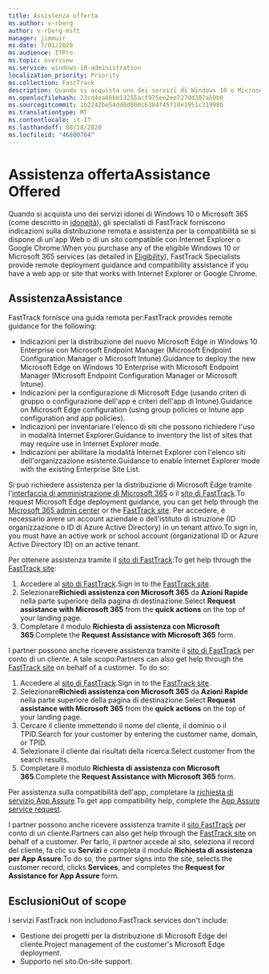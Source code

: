 ```yaml
---
title: Assistenza offerta
ms.author: v-rberg
author: v-rberg-msft
manager: jimmuir
ms.date: 7/01/2020
ms.audience: ITPro
ms.topic: overview
ms.service: windows-10-administration
localization_priority: Priority
ms.collection: FastTrack
description: Quando si acquista uno dei servizi di Windows 10 o Microsoft 365 (come indicato in Piani e servizi idonei), gli esperti FastTrack forniscono indicazioni sulla distribuzione e assistenza sulla compatibilità da remoto se si ha un'app Web o un sito che funzione con Internet Explorer o Google Chrome.
ms.openlocfilehash: 23cd4ea46bb13255acf975ee2ee727dd307a59b0
ms.sourcegitcommit: 1b2242be54dd0d000c6384f45f18e1951c31998b
ms.translationtype: MT
ms.contentlocale: it-IT
ms.lasthandoff: 08/18/2020
ms.locfileid: "46800704"
---
```

# <a name="assistance-offered"></a><span data-ttu-id="47ccb-103">Assistenza offerta</span><span class="sxs-lookup"><span data-stu-id="47ccb-103">Assistance Offered</span></span>

<span data-ttu-id="47ccb-104">Quando si acquista uno dei servizi idonei di Windows 10 o Microsoft 365 (come descritto in [idoneità](eligibility.md)), gli specialisti di FastTrack forniscono indicazioni sulla distribuzione remota e assistenza per la compatibilità se si dispone di un'app Web o di un sito compatibile con Internet Explorer o Google Chrome.</span><span class="sxs-lookup"><span data-stu-id="47ccb-104">When you purchase any of the eligible Windows 10 or Microsoft 365 services (as detailed in [Eligibility](eligibility.md)), FastTrack Specialists provide remote deployment guidance and compatibility assistance if you have a web app or site that works with Internet Explorer or Google Chrome.</span></span> 

## <a name="assistance"></a><span data-ttu-id="47ccb-105">Assistenza</span><span class="sxs-lookup"><span data-stu-id="47ccb-105">Assistance</span></span>

<span data-ttu-id="47ccb-106">FastTrack fornisce una guida remota per:</span><span class="sxs-lookup"><span data-stu-id="47ccb-106">FastTrack provides remote guidance for the following:</span></span>
- <span data-ttu-id="47ccb-107">Indicazioni per la distribuzione del nuovo Microsoft Edge in Windows 10 Enterprise con Microsoft Endpoint Manager (Microsoft Endpoint Configuration Manager o Microsoft Intune).</span><span class="sxs-lookup"><span data-stu-id="47ccb-107">Guidance to deploy the new Microsoft Edge on Windows 10 Enterprise with Microsoft Endpoint Manager (Microsoft Endpoint Configuration Manager or Microsoft Intune).</span></span>
- <span data-ttu-id="47ccb-108">Indicazioni per la configurazione di Microsoft Edge (usando criteri di gruppo o configurazione dell'app e criteri dell'app di Intune).</span><span class="sxs-lookup"><span data-stu-id="47ccb-108">Guidance on Microsoft Edge configuration (using group policies or Intune app configuration and app policies).</span></span>
- <span data-ttu-id="47ccb-109">Indicazioni per inventariare l'elenco di siti che possono richiedere l'uso in modalità Internet Explorer.</span><span class="sxs-lookup"><span data-stu-id="47ccb-109">Guidance to inventory the list of sites that may require use in Internet Explorer mode.</span></span>
- <span data-ttu-id="47ccb-110">Indicazioni per abilitare la modalità Internet Explorer con l'elenco siti dell'organizzazione esistente.</span><span class="sxs-lookup"><span data-stu-id="47ccb-110">Guidance to enable Internet Explorer mode with the existing Enterprise Site List.</span></span>

<span data-ttu-id="47ccb-111">Si può richiedere assistenza per la distribuzione di Microsoft Edge tramite l'[interfaccia di amministrazione di Microsoft 365](https://go.microsoft.com/fwlink/?linkid=2032704) o il [sito di FastTrack](https://go.microsoft.com/fwlink/?linkid=780698).</span><span class="sxs-lookup"><span data-stu-id="47ccb-111">To request Microsoft Edge deployment guidance, you can get help through the [Microsoft 365 admin center](https://go.microsoft.com/fwlink/?linkid=2032704) or the [FastTrack site](https://go.microsoft.com/fwlink/?linkid=780698).</span></span> <span data-ttu-id="47ccb-112">Per accedere, è necessario avere un account aziendale o dell'istituto di istruzione (ID organizzazione o ID di Azure Active Directory) in un tenant attivo.</span><span class="sxs-lookup"><span data-stu-id="47ccb-112">To sign in, you must have an active work or school account (organizational ID or Azure Active Directory ID) on an active tenant.</span></span> 

<span data-ttu-id="47ccb-113">Per ottenere assistenza tramite il [sito di FastTrack](https://go.microsoft.com/fwlink/?linkid=780698):</span><span class="sxs-lookup"><span data-stu-id="47ccb-113">To get help through the [FastTrack site](https://go.microsoft.com/fwlink/?linkid=780698):</span></span> 
1.    <span data-ttu-id="47ccb-114">Accedere al [sito di FastTrack](https://go.microsoft.com/fwlink/?linkid=780698).</span><span class="sxs-lookup"><span data-stu-id="47ccb-114">Sign in to the [FastTrack site](https://go.microsoft.com/fwlink/?linkid=780698).</span></span> 
2.    <span data-ttu-id="47ccb-115">Selezionare**Richiedi assistenza con Microsoft 365** da **Azioni Rapide** nella parte superiore della pagina di destinazione.</span><span class="sxs-lookup"><span data-stu-id="47ccb-115">Select **Request assistance with Microsoft 365** from the **quick actions** on the top of your landing page.</span></span>
3.    <span data-ttu-id="47ccb-116">Completare il modulo **Richiesta di assistenza con Microsoft 365**.</span><span class="sxs-lookup"><span data-stu-id="47ccb-116">Complete the **Request Assistance with Microsoft 365** form.</span></span>
  
<span data-ttu-id="47ccb-p102">I partner possono anche ricevere assistenza tramite il [sito di FastTrack](https://go.microsoft.com/fwlink/?linkid=780698) per conto di un cliente. A tale scopo:</span><span class="sxs-lookup"><span data-stu-id="47ccb-p102">Partners can also get help through the [FastTrack site](https://go.microsoft.com/fwlink/?linkid=780698) on behalf of a customer. To do so:</span></span>
1.    <span data-ttu-id="47ccb-119">Accedere al [sito di FastTrack](https://go.microsoft.com/fwlink/?linkid=780698).</span><span class="sxs-lookup"><span data-stu-id="47ccb-119">Sign in to the [FastTrack site](https://go.microsoft.com/fwlink/?linkid=780698).</span></span> 
2.    <span data-ttu-id="47ccb-120">Selezionare**Richiedi assistenza con Microsoft 365** da **Azioni Rapide** nella parte superiore della pagina di destinazione.</span><span class="sxs-lookup"><span data-stu-id="47ccb-120">Select **Request assistance with Microsoft 365** from the **quick actions** on the top of your landing page.</span></span>
3.    <span data-ttu-id="47ccb-121">Cercare il cliente immettendo il nome del cliente, il dominio o il TPID.</span><span class="sxs-lookup"><span data-stu-id="47ccb-121">Search for your customer by entering the customer name, domain, or TPID.</span></span>
4.    <span data-ttu-id="47ccb-122">Selezionare il cliente dai risultati della ricerca.</span><span class="sxs-lookup"><span data-stu-id="47ccb-122">Select customer from the search results.</span></span>
5.    <span data-ttu-id="47ccb-123">Completare il modulo **Richiesta di assistenza con Microsoft 365**.</span><span class="sxs-lookup"><span data-stu-id="47ccb-123">Complete the **Request Assistance with Microsoft 365** form.</span></span>
 
<span data-ttu-id="47ccb-124">Per assistenza sulla compatibilità dell'app, completare la [richiesta di servizio App Assure](https://go.microsoft.com/fwlink/?linkid=2022721).</span><span class="sxs-lookup"><span data-stu-id="47ccb-124">To get app compatibility help, complete the [App Assure service request](https://go.microsoft.com/fwlink/?linkid=2022721).</span></span>

<span data-ttu-id="47ccb-125">I partner possono anche ricevere assistenza tramite il [sito FastTrack](https://go.microsoft.com/fwlink/?linkid=780698) per conto di un cliente.</span><span class="sxs-lookup"><span data-stu-id="47ccb-125">Partners can also get help through the [FastTrack site](https://go.microsoft.com/fwlink/?linkid=780698) on behalf of a customer.</span></span> <span data-ttu-id="47ccb-126">Per farlo, il partner accede al sito, seleziona il record del cliente, fa clic su **Servizi** e completa il modulo **Richiesta di assistenza per App Assure**.</span><span class="sxs-lookup"><span data-stu-id="47ccb-126">To do so, the partner signs into the site, selects the customer record, clicks **Services**, and completes the **Request for Assistance for App Assure** form.</span></span>

## <a name="out-of-scope"></a><span data-ttu-id="47ccb-127">Esclusioni</span><span class="sxs-lookup"><span data-stu-id="47ccb-127">Out of scope</span></span>

<span data-ttu-id="47ccb-128">I servizi FastTrack non includono:</span><span class="sxs-lookup"><span data-stu-id="47ccb-128">FastTrack services don't include:</span></span>
- <span data-ttu-id="47ccb-129">Gestione dei progetti per la distribuzione di Microsoft Edge del cliente.</span><span class="sxs-lookup"><span data-stu-id="47ccb-129">Project management of the customer's Microsoft Edge deployment.</span></span>
- <span data-ttu-id="47ccb-130">Supporto nel sito.</span><span class="sxs-lookup"><span data-stu-id="47ccb-130">On-site support.</span></span>

